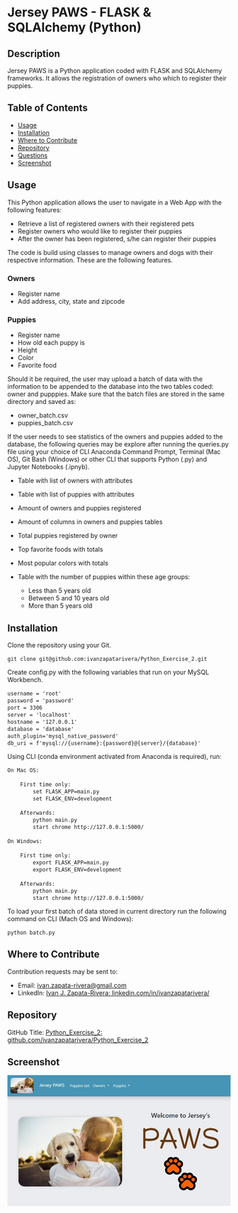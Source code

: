 # Jersey PAWS - FLASK & SQLAlchemy (Python)


## Description

Jersey PAWS is a Python application coded with FLASK and SQLAlchemy frameworks. It allows the registration of owners who which to register their puppies. 


## Table of Contents

* [Usage](#usage)
* [Installation](#installation)
* [Where to Contribute](#where-to-contribute)
* [Repository](#repository)
* [Questions](#questions)
* [Screenshot](#screenshot)


## Usage

This Python application allows the user to navigate in a Web App with the following features:

* Retrieve a list of registered owners with their registered pets
* Register owners who would like to register their puppies
* After the owner has been registered, s/he can register their puppies

The code is build using classes to manage owners and dogs with their respective information. These are the following features.

### Owners

* Register name
* Add address, city, state and zipcode

### Puppies

* Register name
* How old each puppy is
* Height
* Color
* Favorite food

Should it be required, the user may upload a batch of data with the information to be appended to the database into the two tables coded: owner and pupppies.  Make sure that the batch files are stored in the same directory and saved as:

* owner_batch.csv
* puppies_batch.csv

If the user needs to see statistics of the owners and puppies added to the database, the following queries may be explore after running the queries.py file using your choice of CLI Anaconda Command Prompt, Terminal (Mac OS), Git Bash (Windows) or other CLI that supports Python (.py) and Jupyter Notebooks (.ipnyb). 

* Table with list of owners with attributes
* Table with list of puppies with attributes
* Amount of owners and puppies registered
* Amount of columns in owners and puppies tables
* Total puppies registered by owner
* Top favorite foods with totals
* Most popular colors with totals
* Table with the number of puppies within these age groups:

    * Less than 5 years old
    * Between 5 and 10 years old
    * More than 5 years old


## Installation

Clone the repository using your Git.

    git clone git@github.com:ivanzapatarivera/Python_Exercise_2.git

Create config.py with the following variables that run on your MySQL Workbench.

    username = 'root'
    password = 'password'
    port = 3306
    server = 'localhost'
    hostname = '127.0.0.1'
    database = 'database'
    auth_plugin='mysql_native_password'
    db_uri = f'mysql://{username}:{password}@{server}/{database}'

Using CLI (conda environment activated from Anaconda is required), run:

    On Mac OS:

        First time only: 
            set FLASK_APP=main.py 
            set FLASK_ENV=development
        
        Afterwards:
            python main.py
            start chrome http://127.0.0.1:5000/
    
    On Windows:

        First time only:
            export FLASK_APP=main.py
            export FLASK_ENV=development
        
        Afterwards:
            python main.py
            start chrome http://127.0.0.1:5000/

To load your first batch of data stored in current directory run the following command on CLI (Mach OS and Windows):

    python batch.py


## Where to Contribute

Contribution requests may be sent to:

* Email: [ivan.zapata-rivera@gmail.com](mailto:ivan.zapata-rivera@gmail.com)
* LinkedIn: [Ivan J. Zapata-Rivera: linkedin.com/in/ivanzapatarivera/](https://www.linkedin.com/in/ivanzapatarivera/)


## Repository

GitHub Title: [Python_Exercise_2: github.com/ivanzapatarivera/Python_Exercise_2](https://github.com/ivanzapatarivera/Python_Exercise_2)


## Screenshot

![Getting_Started](home_page.JPG)

